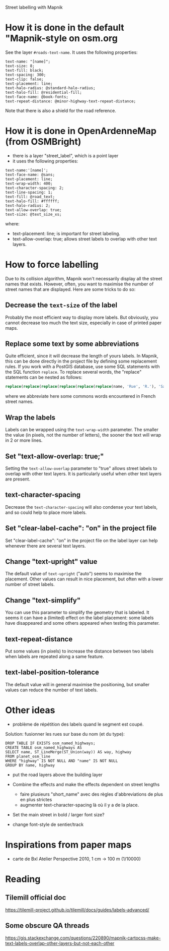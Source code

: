 Street labelling with Mapnik


# How it is done in the default "Mapnik-style on osm.org


See the layer `#roads-text-name`. It uses the following properties:

```
text-name: "[name]";
text-size: 8;
text-fill: black;
text-spacing: 300;
text-clip: false;
text-placement: line;
text-halo-radius: @standard-halo-radius;
text-halo-fill: @residential-fill;
text-face-name: @book-fonts;
text-repeat-distance: @minor-highway-text-repeat-distance;
```

Note that there is also a shield for the road reference.


# How it is done in OpenArdenneMap (from OSMBright)

* there is a layer "street_label", which is a point layer
* it uses the following properties:
```
text-name:'[name]';
text-face-name: @sans;
text-placement: line;
text-wrap-width: 400;
text-character-spacing: 2;
text-line-spacing: 1;
text-fill: @road_text;
text-halo-fill: #ffffff;
text-halo-radius: 2;
text-allow-overlap: true;
text-size: @text_size_xs;
```

where:
* text-placement: line; is important for street labeling.
* text-allow-overlap: true; allows street labels to overlap with other text layers.


# How to force labelling

Due to its collision algorithm, Mapnik won't necessarily display all the street names that exists. However, often, you want to maximise the number of street names that are displayed. Here are some tricks to do so:

## Decrease the `text-size` of the label

Probably the most efficient way to display more labels. But obviously, you cannot decrease too much the text size, especially in case of printed paper maps.

## Replace some text by some abbreviations

Quite efficient, since it will decrease the length of yours labels. In Mapnik, this can be done directly in the project file by defining some replacement rules. If you work with a PostGIS database, use some SQL statements with the SQL function `replace`. To replace several words, the "replace" statements can be nested as follows:

```sql
replace(replace(replace(replace(replace(replace(name, 'Rue', 'R.'), 'Saint', 'St'), 'Chemin', 'Ch.'), 'Place', 'Pl.'), 'Avenue', 'Av.'), 'Boulevard', 'Bd.') AS short_name
```

where we abbreviate here some commons words encountered in French street names.

## Wrap the labels

Labels can be wrapped using the `text-wrap-width` parameter. The smaller the value (in pixels, not the number of letters), the sooner the text will wrap in 2 or more lines.


## Set "text-allow-overlap: true;"

Setting the `text-allow-overlap` parameter to "true" allows street labels to overlap with other text layers. It is particularly useful when other text layers are present.

## text-character-spacing

Decrease the `text-character-spacing` will also condense your text labels, and so could help to place more labels.


## Set "clear-label-cache": "on" in the project file

Set "clear-label-cache": "on" in the project file on the label layer can help whenever there are several text layers.

## Change "text-upright" value

The default value of `text-upright` ("auto") seems to maximise the placement. Other values can result in nice placement, but often
with a lower number of street labels.

## Change "text-simplify"

You can use this parameter to simplify the geometry that is labeled. It seems it can have a (limited) effect on the label placement: some labels have disappeared and some others appeared when testing this parameter.

## text-repeat-distance

Put some values (in pixels) to increase the distance between two labels when labels are repeated along a same feature.

## text-label-position-tolerance

The default value will in general maximise the positioning, but smaller values can reduce the number of text labels.



# Other ideas

* problème de répétition des labels quand le segment est coupé.

Solution: fusionner les rues sur base du nom (et du type):
```
DROP TABLE IF EXISTS osm_named_highways;
CREATE TABLE osm_named_highways AS
SELECT name, ST_LineMerge(ST_Union(way)) AS way, highway
FROM planet_osm_line
WHERE "highway" IS NOT NULL AND "name" IS NOT NULL
GROUP BY name, highway
```
* put the road layers above the building layer

* Combine the effects and make the effects dependent on street lengths
   * faire plusieurs "short_name" avec des règles d'abbreviations de plus en plus strictes
   * augmenter text-character-spacing là où il y a de la place.

* Set the main street in bold / larger font size?

* change font-style de sentier/track



# Inspirations from paper maps

* carte de Bxl Atelier Perspective 2010, 1 cm -> 100 m (1/10000)



# Reading
## Tilemill official doc
https://tilemill-project.github.io/tilemill/docs/guides/labels-advanced/

## Some obscure QA threads
https://gis.stackexchange.com/questions/220890/mapnik-cartocss-make-text-labels-overlap-other-layers-but-not-each-other
